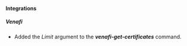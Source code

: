 
#### Integrations
##### Venafi
- Added the *Limit* argument to the ***venafi-get-certificates*** command.
